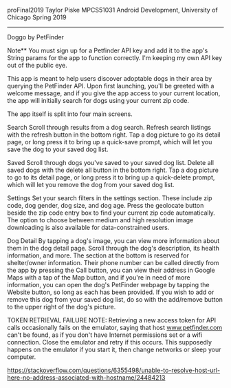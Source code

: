 
proFinal2019
Taylor Piske
MPCS51031 Android Development, University of Chicago
Spring 2019

-------------------

Doggo by PetFinder

Note**
You must sign up for a Petfinder API key and add it to the app's String params for the app to function correctly. I'm keeping my own API key out of the public eye.

This app is meant to help users discover adoptable dogs in their area by querying the PetFinder API.
Upon first launching, you'll be greeted with a welcome message, and if you give the app access to
your current location, the app will initially search for dogs using your current zip code.

The app itself is split into four main screens.

Search
Scroll through results from a dog search. Refresh search listings with the refresh button in the
bottom right. Tap a dog picture to go its detail page, or long press it to bring up a quick-save
prompt, which will let you save the dog to your saved dog list.

Saved
Scroll through dogs you've saved to your saved dog list. Delete all saved dogs with the delete all
button in the bottom right. Tap a dog picture to go to its detail page, or long press it to bring
up a quick-delete prompt, which will let you remove the dog from your saved dog list.

Settings
Set your search filters in the settings section. These include zip code, dog gender, dog size, and
dog age. Press the geolocate button beside the zip code entry box to find your current zip code
automatically. The option to choose between medium and high resolution image downloading is also 
available for data-constrained users.

Dog Detail
By tapping a dog's image, you can view more information about them in the dog detail page. Scroll
through the dog's description, its health information, and more. The section at the bottom is
reserved for shelter/owner information. Their phone number can be called directly from the app by
pressing the Call button, you can view their address in Google Maps with a tap of the Map button,
and if you're in need of more information, you can open the dog's PetFinder webpage by tapping the
Website button, so long as each has been provided. If you wish to add or remove this dog from your 
saved dog list, do so with the add/remove button to the upper right of the dog's picture.



TOKEN RETRIEVAL FAILURE NOTE:
Retrieving a new access token for API calls occasionally fails on the emulator, saying that host
www.petfinder.com can't be found, as if you don't have Internet permissions set or a wifi connection.
Close the emulator and retry if this occurs. This supposedly happens on the emulator if you start 
it, then change networks or sleep your computer.

https://stackoverflow.com/questions/6355498/unable-to-resolve-host-url-here-no-address-associated-with-hostname/24484213
